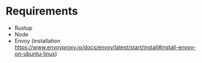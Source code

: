 # Requirements
- Rustup
- Node
- Envoy (installation https://www.envoyproxy.io/docs/envoy/latest/start/install#install-envoy-on-ubuntu-linux)
